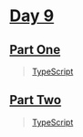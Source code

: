 # [Day 9](https://adventofcode.com/2023/day/9)

## [Part One](https://adventofcode.com/2023/day/9#part1)

> [TypeScript](/solutions/typescript/2023/09/src/p1.ts)

## [Part Two](https://adventofcode.com/2023/day/9#part2)

> [TypeScript](/solutions/typescript/2023/09/src/p2.ts)
